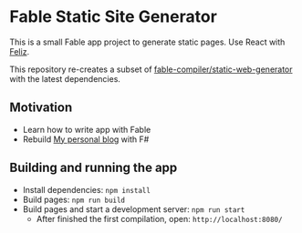 # Fable Static Site Generator

This is a small Fable app project to generate static pages.
Use React with [Feliz](https://zaid-ajaj.github.io/Feliz/#/).

This repository re-creates a subset of [fable-compiler/static-web-generator](https://github.com/fable-compiler/static-web-generator) with the latest dependencies.

## Motivation

- Learn how to write app with Fable
- Rebuild [My personal blog](https://github.com/krymtkts/krymtkts.github.io) with F#

## Building and running the app

- Install dependencies: `npm install`
- Build pages: `npm run build`
- Build pages and start a development server: `npm run start`
  - After finished the first compilation, open: `http://localhost:8080/`
